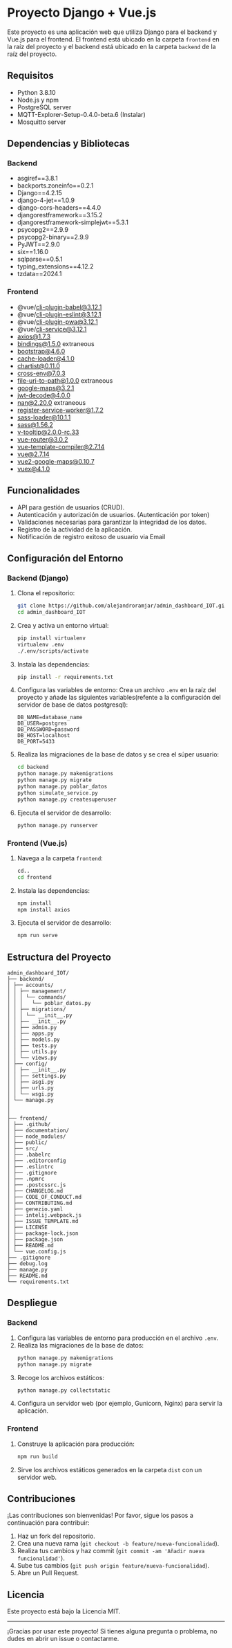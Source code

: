 # Proyecto Django + Vue.js

Este proyecto es una aplicación web que utiliza Django para el backend y Vue.js para el frontend. El frontend está
ubicado en la carpeta `frontend` en la raíz del proyecto y el backend está ubicado en la carpeta `backend` de la raíz del proyecto.

## Requisitos

- Python 3.8.10
- Node.js y npm
- PostgreSQL server
- MQTT-Explorer-Setup-0.4.0-beta.6 (Instalar)
- Mosquitto server

## Dependencias y Bibliotecas
### Backend
- asgiref==3.8.1
- backports.zoneinfo==0.2.1
- Django==4.2.15
- django-4-jet==1.0.9
- django-cors-headers==4.4.0
- djangorestframework==3.15.2
- djangorestframework-simplejwt==5.3.1
- psycopg2==2.9.9
- psycopg2-binary==2.9.9
- PyJWT==2.9.0
- six==1.16.0
- sqlparse==0.5.1
- typing_extensions==4.12.2
- tzdata==2024.1
### Frontend
- @vue/cli-plugin-babel@3.12.1
- @vue/cli-plugin-eslint@3.12.1
- @vue/cli-plugin-pwa@3.12.1
- @vue/cli-service@3.12.1
- axios@1.7.3
- bindings@1.5.0 extraneous
- bootstrap@4.6.0
- cache-loader@4.1.0
- chartist@0.11.0
- cross-env@7.0.3
- file-uri-to-path@1.0.0 extraneous
- google-maps@3.2.1
- jwt-decode@4.0.0
- nan@2.20.0 extraneous
- register-service-worker@1.7.2
- sass-loader@10.1.1
- sass@1.56.2
- v-tooltip@2.0.0-rc.33
- vue-router@3.0.2
- vue-template-compiler@2.7.14
- vue@2.7.14
- vue2-google-maps@0.10.7
- vuex@4.1.0


## Funcionalidades
- API para gestión de usuarios (CRUD).
- Autenticación y autorización de usuarios. (Autenticación por token)
- Validaciones necesarias para garantizar la integridad de los datos.
- Registro de la actividad de la aplicación.
- Notificación de registro exitoso de usuario via Email

## Configuración del Entorno

### Backend (Django)

1. Clona el repositorio:
    ```bash
    git clone https://github.com/alejandroramjar/admin_dashboard_IOT.git
    cd admin_dashboard_IOT
    ```

2. Crea y activa un entorno virtual:
    ```bash
    pip install virtualenv
    virtualenv .env
    ./.env/scripts/activate
    ```

3. Instala las dependencias:
    ```bash
    pip install -r requirements.txt
    ```

4. Configura las variables de entorno:
   Crea un archivo `.env` en la raíz del proyecto y añade las siguientes variables(refente a la configuración del
   servidor de base de datos postgresql):
    ```env
    DB_NAME=database_name
    DB_USER=postgres
    DB_PASSWORD=password
    DB_HOST=localhost
    DB_PORT=5433
    ```

5. Realiza las migraciones de la base de datos y se crea el súper usuario:
    ```bash
    cd backend 
    python manage.py makemigrations
    python manage.py migrate
    python manage.py poblar_datos
    python simulate_service.py
    python manage.py createsuperuser

    ```

6. Ejecuta el servidor de desarrollo:
    ```bash
    python manage.py runserver
    ```

### Frontend (Vue.js)

1. Navega a la carpeta `frontend`:
    ```bash
    cd..
    cd frontend
    ```

2. Instala las dependencias:
    ```bash
    npm install
    npm install axios
    ```

3. Ejecuta el servidor de desarrollo:
    ```bash
    npm run serve
    ```

## Estructura del Proyecto
   ```plaintext
admin_dashboard_IOT/
├── backend/
│ ├── accounts/
│ │ ├── management/
│ │ │ └── commands/
│ │ │   └── poblar_datos.py 
│ │ ├── migrations/
│ │ │ └── __init__.py 
│ │ ├── __init__.py
│ │ ├── admin.py
│ │ ├── apps.py
│ │ ├── models.py
│ │ ├── tests.py
│ │ ├── utils.py
│ │ └── views.py
│ ├── config/
│ │ ├── __init__.py
│ │ ├── settings.py
│ │ ├── asgi.py
│ │ ├── urls.py
│ │ └── wsgi.py
│ └── manage.py 
│
│
├── frontend/ 
│ ├── .github/ 
│ ├── documentation/ 
│ ├── node_modules/ 
│ ├── public/ 
│ ├── src/ 
│ ├── .babelrc 
│ ├── .editorconfig 
│ ├── .eslintrc 
│ ├── .gitignore 
│ ├── .npmrc 
│ ├── .postcssrc.js 
│ ├── CHANGELOG.md 
│ ├── CODE_OF_CONDUCT.md 
│ ├── CONTRIBUTING.md 
│ ├── genezio.yaml 
│ ├── intelij.webpack.js 
│ ├── ISSUE_TEMPLATE.md 
│ ├── LICENSE 
│ ├── package-lock.json 
│ ├── package.json 
│ ├── README.md 
│ └── vue.config.js 
├── .gitignore 
├── debug.log 
├── manage.py 
├── README.md 
└── requirements.txt 
```
## Despliegue

### Backend

1. Configura las variables de entorno para producción en el archivo `.env`.
2. Realiza las migraciones de la base de datos:
    ```bash
    python manage.py makemigrations
    python manage.py migrate
    ```
3. Recoge los archivos estáticos:
    ```bash
    python manage.py collectstatic
    ```
4. Configura un servidor web (por ejemplo, Gunicorn, Nginx) para servir la aplicación.

### Frontend

1. Construye la aplicación para producción:
    ```bash
    npm run build
    ```
2. Sirve los archivos estáticos generados en la carpeta `dist` con un servidor web.

## Contribuciones

¡Las contribuciones son bienvenidas! Por favor, sigue los pasos a continuación para contribuir:

1. Haz un fork del repositorio.
2. Crea una nueva rama (`git checkout -b feature/nueva-funcionalidad`).
3. Realiza tus cambios y haz commit (`git commit -am 'Añadir nueva funcionalidad'`).
4. Sube tus cambios (`git push origin feature/nueva-funcionalidad`).
5. Abre un Pull Request.

## Licencia

Este proyecto está bajo la Licencia MIT.

---

¡Gracias por usar este proyecto! Si tienes alguna pregunta o problema, no dudes en abrir un issue o contactarme.